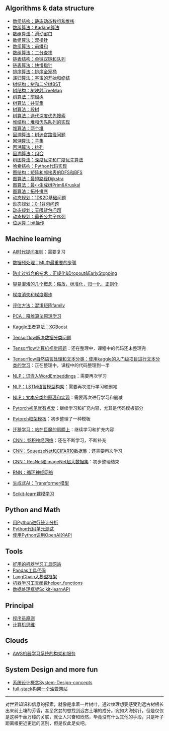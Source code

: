 ## Algorithms & data structure

- [数组结构：静态动态数组和堆栈](algo/arrays.md)
- [数组算法：Kadane算法](algo/kadane.md)
- [数组算法：滑动窗口](algo/sliding-window.md)
- [数组算法：双指针](algo/two-pointers.md)
- [数组算法：前缀和](algo/prefix-sums.md)
- [数组算法：二分查找](algo/binarysearch.md)
- [链表结构：单链双链和队列](algo/linkedlist.md)
- [链表算法：快慢指针](algo/fast-slow-pointers.md)
- [排序算法：排序全家桶](algo/sort.md)
- [递归算法：宇宙的开始和终结](algo/recursion.md)
- [树结构：树和二分树BST](algo/binarytree.md)
- [树结构：树映射TreeMap](algo/treemap.md)
- [树算法：前缀树](algo/trie.md)
- [树算法：并查集](algo/union-find.md)
- [树算法：段树](algo/segmenttree.md)
- [树算法：迭代深度优先搜索](algo/iterativedfs.md)
- [堆结构：堆和优先队列的实现](algo/heap.md)
- [堆算法：两个堆](algo/two-heaps.md)
- [回溯算法：树迷宫路径问题](algo/treemaze.md)
- [回溯算法：子集](algo/subsets.md)
- [回溯算法：排列](algo/combinations.md)
- [回溯算法：组合](algo/permutations.md)
- [树图算法：深度优先和广度优先算法](algo/dfsbfs.md)
- [哈希结构：Python代码实现](algo/hash.md)
- [图结构：矩阵和邻接表的DFS和BFS](algo/graphs.md)
- [图算法：最短路径Dijkstra](algo/dijkstra.md)
- [图算法：最小生成树Prim&Kruskal](algo/prim-kruskal.md)
- [图算法：拓扑排序](algo/toplogical-sort.md)
- [动态规划：1D&2D基础问题](algo/dp.md)
- [动态规划：0-1背包问题](algo/01knapsack.md)
- [动态规划：无限背包问题](algo/unboundedknapsack.md)
- [动态规划：最长公共子序列](algo/lcs.md)
- [位运算：bit操作](algo/bit-operations.md)

## Machine learning

- [AI时代提问准则](ml/ai-4-prompt.md)：需要复习

- [数据预处理：ML中最重要的步骤](ml/feature-engineering.md)
- [防止过拟合的技术：正规化&Dropout&EarlyStopping](ml/overfit.md)
- [容易混淆的几个概念：缩放，标准化，归一化，正则化](ml/some-confusion-words.md)
- [梯度消失和梯度爆炸](ml/gradient-problems.md)
- [评估方法：混淆矩阵family](ml/confusion-matrix.md)
- [PCA：降维算法原理学习](ml/pca.md)
- [Kaggle王者算法：XGBoost](ml/xgboost.md)

- [Tensorflow解决数据分类问题](ml/tensorflow-classification.md)
- [Tensorflow计算机视觉问题](ml/tensorflow-cv.md)：还在整理中，课程中的代码还未整理完
- [Tensorflow自然语言处理和文本分类：使用kaggle的入门级项目进行文本分类的学习](ml/tensorflow-nlp.md)：正在整理中，课程中的代码整理到一半
- [NLP：词嵌入WordEmbeddings](ml/wordembeddings.md)：需要再次学习
- [NLP：LSTM语言模型构架](ml/lstm-llm.md)：需要再次进行学习和删减
- [NLP：文本分类的原理和实现](ml/text-classification.md)：需要再次进行学习和删减
- [Pytorch初见就有点爱](ml/pytorch-firsttime.md)：继续学习和扩充内容，尤其是代码模板部分
- [Pytorch框架模板](ml/pytorch-template.md)：初步整理了一种模板
- [迁移学习：站在巨魔的肩膀上](ml/transfer-learning.md)：继续学习和扩充内容
- [CNN：卷积神经网络](ml/cnn.md)：还在不断学习，不断补充
- [CNN：SqueezeNet和CIFAR10数据集](ml/squeezenet.md)：还需要再次学习
- [CNN：ResNet和ImageNet超大数据集](ml/resnet.md)：初步整理结束
- [RNN：循环神经网络](ml/rnn.md)
- [生成式AI：Transformer模型](ml/generativeai.md)

- [Scikit-learn建模学习](ml/scikit-learn-data-modeling.md)

## Python and Math

- [用Python进行统计分析](python/statistics-with-python.md)
- [Python代码单元测试](python/codetest.md)
- [使用Python调用OpenAI的API](ml/open-ai.md)

## Tools

- [好用的机器学习工具网站](tools/tool-site-for-study.md)
- [Pandas工具代码](tools/pandas.md)
- [LangChain大模型框架](tools/langchain.md)
- [机器学习工具函数helper_functions](tools/ml-helper-functions.md)
- [数据处理框架Scikit-learnAPI](tools/feature-selection-sklearn.md)

## Principal

- [程序员原则](principals/whats-not-change.md)
- [计算机思维](principals/computeritize.md)

## Clouds
- [AWS机器学习系统的构架和服务](clouds/aws-with-ml.md)


## System Design and more fun

- [系统设计概念System-Design-concepts](morefun/system-design.md)
- [full-stack构架一个油管网站](morefun/youtube-clone.md)


---

对世界知识和信息的探索，就像是拿着一片树叶，通过纹理想要感受到远古树根长出来前土壤的芳香，甚至贪婪的想找到远古土壤的成分。宛如大海捞针。但是仅仅是这种千丝万缕的关联，就让人兴奋和欣然，毕竟没有什么其他的手段，只是叶子距离根更近更远的区别，但是仅此足矣吧。
